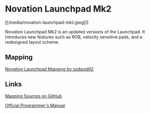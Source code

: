 # Novation Launchpad Mk2

[[/media/novation-launchpad-mkii.jpeg|]]

Novation Launchpad Mk2 is an updated versions of the Launchpad. It
introduces new features such as RGB, velocity sensitive pads, and a
redesigned layout scheme.

## Mapping

[Novation Launchpad Mapping by
szdavid92](Novation%20Launchpad%20Mapping%20by%20szdavid92)

## Links

[Mapping Sources on
GitHub](https://github.com/szdavid92/mixxx-launchpad)

[Official Programmer's
Manual](https://d19ulaff0trnck.cloudfront.net/sites/default/files/novation/downloads/10529/launchpad-mk2-programmers-reference-guide-v1-02.pdf)
